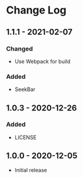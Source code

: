 # Change Log

## 1.1.1 - 2021-02-07
### Changed 
- Use Webpack for build

### Added
- SeekBar

## 1.0.3 - 2020-12-26
### Added 
- LICENSE

## 1.0.0 - 2020-12-05
- Initial release
